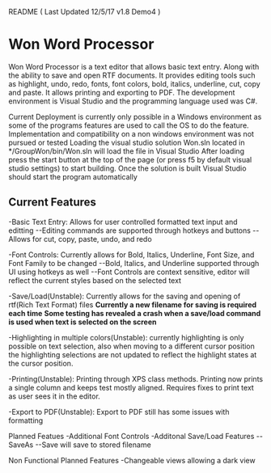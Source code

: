 README ( Last Updated  12/5/17  v1.8  Demo4 )
# Won Word Processor
Won Word Processor is a text editor that allows basic text entry. Along with the ability to save and open RTF documents. It provides editing tools such as highlight, undo, redo, fonts, font colors, bold, italics, underline, cut, copy and paste. It allows printing and exporting to PDF. The development environment is Visual Studio and the programming language used was C#. 

Current Deployment is currently only possible in a Windows environment as some of the programs features are used to call the OS to do the feature. Implementation and compatibility on a non windows environment was not pursued or tested
Loading the visual studio solution Won.sln located in */GroupWon/bin/Won.sln will load the file in Visual Studio
After loading press the start button at the top of the page (or press f5 by default visual studio settings) to start building. Once the solution is built Visual Studio should start the program automatically

## Current Features
-Basic Text Entry: Allows for user controlled formatted text input and editting
--Editing commands are supported through hotkeys and buttons
--Allows for cut, copy, paste, undo, and redo

-Font Controls: Currently allows for Bold, Italics, Underline, Font Size, and Font Family to be changed
--Bold, Italics, and Underline supported through UI using hotkeys as well
--Font Controls are context sensitive, editor will reflect the current styles based on the selected text

-Save/Load(Unstable): Currently allows for the saving and opening of rtf(Rich Text Format) files
**Currently a new filename for saving is required each time**
**Some testing has revealed a crash when a save/load command is used when text is selected on the screen**

-Highlighting in multiple colors(Unstable): currently highlighting is only possible on text selection, also when moving to a different cursor position the highlighting selections are not updated to reflect the highlight states at the cursor position.

-Printing(Unstable): Printing through XPS class methods. Printing now prints a single column and keeps test mostly aligned. Requires fixes to print text as user sees it in the editor.

-Export to PDF(Unstable): Export to PDF still has some issues with formatting

Planned Featues
-Additional Font Controls
-Additonal Save/Load Features
--SaveAs
--Save will save to stored filename

Non Functional Planned Features
-Changeable views allowing a dark view
